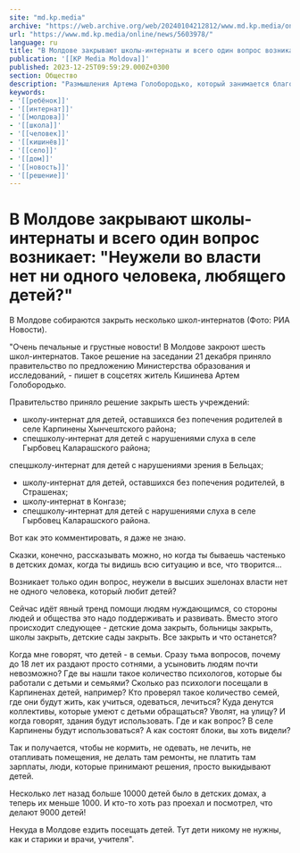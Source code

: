 ```yaml
---
site: "md.kp.media"
archive: "https://web.archive.org/web/20240104212812/www.md.kp.media/online/news/5603978/"
url: "https://www.md.kp.media/online/news/5603978/"
language: ru
title: "В Молдове закрывают школы-интернаты и всего один вопрос возникает: \"Неужели во власти нет ни одного человека, любящего детей?\""
publication: '[[KP Media Moldova]]'
published: 2023-12-25T09:59:29.000Z+0300
section: Общество
description: "Размышления Артема Голобородько, который занимается благотворительностью и не раз бывал в молдавских детдомах"
keywords:
- '[[ребёнок]]'
- '[[интернат]]'
- '[[молдова]]'
- '[[школа]]'
- '[[человек]]'
- '[[кишинёв]]'
- '[[село]]'
- '[[дом]]'
- '[[новость]]'
- '[[решение]]'
---
```


# В Молдове закрывают школы-интернаты и всего один вопрос возникает: "Неужели во власти нет ни одного человека, любящего детей?"

В Молдове собираются закрыть несколько школ-интернатов (Фото: РИА Новости).

"Очень печальные и грустные новости! В Молдове закроют шесть школ-интернатов. Такое решение на заседании 21 декабря приняло правительство по предложению Министерства образования и исследований, - пишет в соцсетях житель Кишинева Артем Голобородько.

Правительство приняло решение закрыть шесть учреждений:

- школу-интернат для детей, оставшихся без попечения родителей в селе Карпинены Хынчештского района;
- спецшколу-интернат для детей с нарушениями слуха в селе Гырбовец Каларашского района;

спецшколу-интернат для детей с нарушениями зрения в Бельцах;

- школу-интернат для детей, оставшихся без попечения родителей, в Страшенах;
- школу-интернат в Конгазе;
- спецшколу-интернат для детей с нарушениями слуха в селе Гырбовец Каларашского района.

Вот как это комментировать, я даже не знаю.

Сказки, конечно, рассказывать можно, но когда ты бываешь частенько в детских домах, когда ты видишь всю ситуацию и все, что творится...

Возникает только один вопрос, неужели в высших эшелонах власти нет не одного человека, который любит детей?

Сейчас идёт явный тренд помощи людям нуждающимся, со стороны людей и общества это надо поддерживать и развивать. Вместо этого происходит следующее - детские дома закрыть, больницы закрыть, школы закрыть, детские сады закрыть. Все закрыть и что останется?

Когда мне говорят, что детей - в семьи. Сразу тьма вопросов, почему до 18 лет их раздают просто сотнями, а усыновить людям почти невозможно? Где вы нашли такое количество психологов, которые бы работали с детьми и семьями? Сколько раз психологи посещали в Карпиненах детей, например? Кто проверял такое количество семей, где они будут жить, как учиться, одеваться, лечиться? Куда денутся коллективы, которые умеют с детьми обращаться? Уволят, на улицу? И когда говорят, здания будут использовать. Где и как вопрос? В селе Карпинены будут использоваться? А как состоят блоки, вы хоть видели?

Так и получается, чтобы не кормить, не одевать, не лечить, не отапливать помещения, не делать там ремонты, не платить там зарплаты, люди, которые принимают решения, просто выкидывают детей.

Несколько лет назад больше 10000 детей было в детских домах, а теперь их меньше 1000. И кто-то хоть раз проехал и посмотрел, что делают 9000 детей!

Некуда в Молдове ездить посещать детей. Тут дети никому не нужны, как и старики и врачи, учителя".